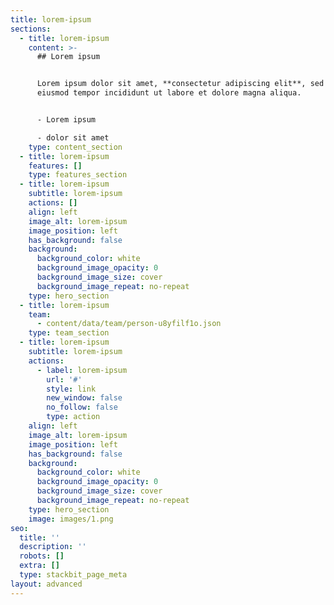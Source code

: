 ```yaml
---
title: lorem-ipsum
sections:
  - title: lorem-ipsum
    content: >-
      ## Lorem ipsum


      Lorem ipsum dolor sit amet, **consectetur adipiscing elit**, sed do
      eiusmod tempor incididunt ut labore et dolore magna aliqua.


      - Lorem ipsum

      - dolor sit amet
    type: content_section
  - title: lorem-ipsum
    features: []
    type: features_section
  - title: lorem-ipsum
    subtitle: lorem-ipsum
    actions: []
    align: left
    image_alt: lorem-ipsum
    image_position: left
    has_background: false
    background:
      background_color: white
      background_image_opacity: 0
      background_image_size: cover
      background_image_repeat: no-repeat
    type: hero_section
  - title: lorem-ipsum
    team:
      - content/data/team/person-u8yfilf1o.json
    type: team_section
  - title: lorem-ipsum
    subtitle: lorem-ipsum
    actions:
      - label: lorem-ipsum
        url: '#'
        style: link
        new_window: false
        no_follow: false
        type: action
    align: left
    image_alt: lorem-ipsum
    image_position: left
    has_background: false
    background:
      background_color: white
      background_image_opacity: 0
      background_image_size: cover
      background_image_repeat: no-repeat
    type: hero_section
    image: images/1.png
seo:
  title: ''
  description: ''
  robots: []
  extra: []
  type: stackbit_page_meta
layout: advanced
---
```

